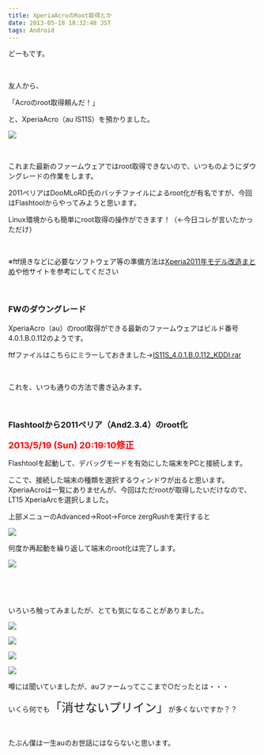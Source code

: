 ```yaml
---
title: XperiaAcroのRoot取得とか
date: 2013-05-18 18:32:48 JST
tags: Android
---
```

<p>どーもです。</p>
<p>&nbsp;</p>
<p>友人から、</p>
<p>「Acroのroot取得頼んだ！」</p>
<p>と、XperiaAcro（au IS11S）を預かりました。</p>
<p><img src="https://lh5.googleusercontent.com/-gnhfVJSQoEs/UZc_76aCN1I/AAAAAAAACIo/tW6J5yTE_Jk/s640/IMG_0517.JPG" /></p>
<p>&nbsp;</p>
<p>これまた最新のファームウェアではroot取得できないので、いつものようにダウングレードの作業をします。</p>
<p>2011ペリアはDooMLoRD氏のバッチファイルによるroot化が有名ですが、今回はFlashtoolからやってみようと思います。</p>
<p>Linux環境からも簡単にroot取得の操作ができます！（←今日コレが言いたかっただけ）</p>
<p>&nbsp;</p>
<p>※ftf焼きなどに必要なソフトウェア等の準備方法は<a href="http://tosainu.wktk.so/page/xperiahack">Xperia2011年モデル改造まとめ</a>や他サイトを参考にしてください</p>
<p>&nbsp;</p>
<h3>FWのダウングレード</h3>
<p>XperiaAcro（au）のroot取得ができる最新のファームウェアはビルド番号4.0.1.B.0.112のようです。</p>
<p>ftfファイルはこちらにミラーしておきました→<a href="http://www.mediafire.com/download.php?466hm592w98zkg9">IS11S_4.0.1.B.0.112_KDDI.rar</a></p>
<p>&nbsp;</p>
<p>これを、いつも通りの方法で書き込みます。</p>
<p>&nbsp;</p>
<h3>Flashtoolから2011ペリア（And2.3.4）のroot化</h3>
<p><span style="font-size:18px;"><span style="color:red;"><strong>2013/5/19 (Sun) 20:19:10修正</strong></span></span></p>
<p>Flashtoolを起動して、デバッグモードを有効にした端末をPCと接続します。</p>
<p>ここで、接続した端末の種類を選択するウィンドウが出ると思います。XperiaAcroは一覧にありませんが、今回はただrootが取得したいだけなので、LT15 XperiaArcを選択しました。</p>
<p>上部メニューのAdvanced→Root→Force zergRushを実行すると</p>
<p><img src="https://lh5.googleusercontent.com/-erk4RgZS1SM/UZdFbxrieZI/AAAAAAAACJA/dMDl96BkKs8/s640/flashtool.png" /></p>
<p>何度か再起動を繰り返して端末のroot化は完了します。</p>
<p><img src="https://lh6.googleusercontent.com/-AA3TAJaAGC8/UZc__JWurbI/AAAAAAAACIw/W9wj3qjXzJQ/s640/IMG_0518.JPG" /></p>
<p>&nbsp;</p>
<p>&nbsp;</p>
<p>いろいろ触ってみましたが、とても気になることがありました。</p>
<p><img src="https://lh6.googleusercontent.com/-KROtIUXfeZE/UZc_Q-gz2LI/AAAAAAAACIA/0VDl7COpOLI/s640/device-2013-05-18-173322.png" /></p>
<p><img src="https://lh4.googleusercontent.com/-_atuOmW0kVM/UZc_Qx39g1I/AAAAAAAACII/lTKD-eN6JIw/s640/device-2013-05-18-173334.png" /></p>
<p><img src="https://lh6.googleusercontent.com/-f0Jbbj5PxHQ/UZc_Qxu_sNI/AAAAAAAACIE/cn39ItSujE0/s640/device-2013-05-18-173346.png" /></p>
<p><img src="https://lh3.googleusercontent.com/-MYeFO7jlir8/UZc_R69Y6MI/AAAAAAAACIY/huMFBnvcCaM/s640/device-2013-05-18-173356.png" /></p>
<p>噂には聞いていましたが、auファームってここまで○だったとは・・・</p>
<p>いくら何でも<span style="font-size:24px;">「消せないプリイン」</span>が多くないですか？？</p>
<p>&nbsp;</p>
<p>たぶん僕は一生auのお世話にはならないと思います。</p>
